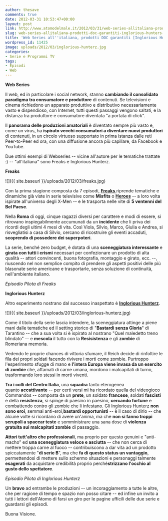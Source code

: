 ```yaml
---
author: thesave
comments: true
date: 2012-03-31 10:53:47+00:00
layout: post
link: http://www.atomodelmale.it/2012/03/31/web-series-allitaliana-prodotti-doc-garantiti-inglorious-hunters-e-freaks/
slug: web-series-allitaliana-prodotti-doc-garantiti-inglorious-hunters-e-freaks
title: 'Web Series all''italiana, prodotti DOC garantiti [Inglorious Hunters e Freaks] '
wordpress_id: 11425
image: uploads/2012/03/inglorious-hunterz.jpg
categories:
- Serie e Programmi TV
tags:
- Episodi
- Web
---
```


**Web Series**

Il web, ed in particolare i social network, stanno **cambiando il consolidato paradigma tra consumatore e produttore** di contenuti. Se televisioni e cinema richiedono un apparato produttivo e distributivo necessariamente vasto e dispendioso, con Internet, tutti questi passaggi vengono saltati, e la distanza tra produttore e consumatore diventata "a portata di click".

Il **panorama delle produzioni amatoriali** è diventato sempre più vasto e, come un virus, ha **ispirato vecchi consumatori a diventare nuovi produttori** di contenuti, in un circolo virtuoso supportato in prima istanza dalle reti Peer-to-Peer ed ora, con una diffusione ancora più capillare, da Facebook e YouTube.

Due ottimi esempi di Webseries -- vicine all'autore per le tematiche trattate :) -- "all'italiana" sono Freaks e Inglorious Hunterz.

**Freaks**

![]({{ site.baseurl }}/uploads/2012/03/freaks.jpg)

Con la prima stagione composta da 7 episodi, [**Freaks** ](http://www.freakstheseries.com/)riprende tematiche e dinamiche già viste in serie televisive come **Misfits** o **[Heroes](/2007/09/19/eroi-per-tutti-le-tasche.html)** -- a loro volta ispirate all'universo degli X-Men -- e le trasporta nelle vite di **5 ventenni del Bel Paese**.

Nella **Roma** di oggi, cinque ragazzi diversi per carattere e modi di essere, si ritrovano inspiegabilmente accumunati da un **incidente** che li priva dei ricordi degli ultimi 4 mesi di vita. Così Viola, Silvio, Marco, Giulia e Andrea, si risvegliatisi a casa di Silvio, cercano di ricostruire gli eventi accaduti, **scoprendo di possedere dei superpoteri**.

La serie, benché zero budget, è dotata di una **sceneggiatura interessante** e **girata con tutti i crismi** necessari per confezionare un prodotto di alta qualità -- attori convincenti, buona fotografia, montaggio e girato, ecc. --, riuscendo nel non semplice compito di prendere gli aspetti positivi delle più blasonate serie americane e trasportarle, senza soluzione di continuità, nell'ambiente italiano.

_Episodio Pilota di Freaks_

**Inglorious Hunterz**

Altro esperimento nostrano dal successo inaspettato è **[Inglorious Hunterz](http://www.inglorioushunterz.com/)**.

![]({{ site.baseurl }}/uploads/2012/03/inglorious-hunterz.jpg)

Come il titolo della serie lascia intendere, la sceneggiatura attinge a piene mani dalle tematiche ed il setting storico di "**Bastardi senza Gloria**" di Tarantino -- che a sua volta si è ispirato al nostrano "Quel maledetto treno blindato" -- e **mescola** il tutto con la **Resisistenza** e gli **zombie** di Romeriana memoria.

Vedendo le proprie chances di vittoria sfumare, il Reich decide di rinfoltire le fila dei propri soldati facendo rivivere i morti come zombie. Purtroppo l'esperimento sfugge di mano e **l'intera Europa viene invasa da un esercito di zombie** che, affamati di carne umana, mordono i malcapitati di turno, trasformando loro stessi in morti viventi.

**Tra i colli del Centro Italia**, una **squadra** tanto eterogenea quanto **accattivante** -- per certi versi mi ha ricordato quella del videogioco Commandos -- composta da un **prete**, un soldato **francese**, soldati **fascisti** e della **resistenza**, si spinge di paesino in paesino, **cercando fortune** e combattendo contro gli zombie che li infestano. Gli Inglorious Hunterz **non sono eroi**, semmai anti-eroi,**bastardi opportunisti** -- è il caso di dirlo -- che alcune volte si ricordano di avere un'anima, ma che **non si fanno troppi scrupoli a spaccar teste** e somministrare una sana dose di **violenza gratuita sui malcapitati zombie** di passaggio.

**Attori tutt'altro che professionali**, ma proprio per questo genuini e "anti-macho" ed **una sceneggiatura veloce e asciutta** -- che non cerca di mettere troppa carne al fuoco -- contribuiscono a dar vita ad un prodotto spiccatamente "**di serie B**", ma che **fa di questo status un vantaggio**, permettendosi di mettere sullo schermo situazioni e personaggi talmente **esagerati** da acquistare credibilità proprio perché**strizzano l'occhio al gusto dello spettatore**.

_Episodio Pilota di Inglorious Hunterz_

Un **bravo** ad entrambe le produzioni -- un incoraggiamento a tutte le altre, che per ragione di tempo e spazio non posso citare -- ed infine un invito a tutti i lettori dell'Atomo di farsi un giro per le pagine ufficili delle due serie e guardarsi gli episodi.

Buona Visione.
